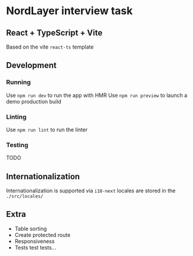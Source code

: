 # NordLayer interview task

## React + TypeScript + Vite
Based on the vite `react-ts` template 

## Development

### Running
Use `npm run dev` to run the app with HMR
Use `npm run preview` to launch a demo production build

### Linting

Use `npm run lint` to run the linter

### Testing
TODO

## Internationalization

Internationalization is supported via `i18-next`
locales are stored in the `./src/locales/`

## Extra
* Table sorting
* Create protected route
* Responsiveness
* Tests test tests...
